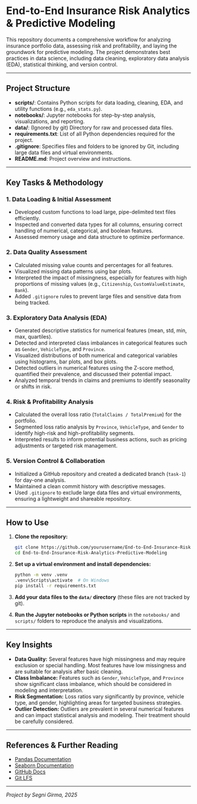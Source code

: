 # End-to-End Insurance Risk Analytics & Predictive Modeling

This repository documents a comprehensive workflow for analyzing insurance portfolio data, assessing risk and profitability, and laying the groundwork for predictive modeling. The project demonstrates best practices in data science, including data cleaning, exploratory data analysis (EDA), statistical thinking, and version control.

---

## Project Structure

- **scripts/**: Contains Python scripts for data loading, cleaning, EDA, and utility functions (e.g., `eda_stats.py`).
- **notebooks/**: Jupyter notebooks for step-by-step analysis, visualizations, and reporting.
- **data/**: (Ignored by git) Directory for raw and processed data files.
- **requirements.txt**: List of all Python dependencies required for the project.
- **.gitignore**: Specifies files and folders to be ignored by Git, including large data files and virtual environments.
- **README.md**: Project overview and instructions.

---

## Key Tasks & Methodology

### 1. Data Loading & Initial Assessment
- Developed custom functions to load large, pipe-delimited text files efficiently.
- Inspected and converted data types for all columns, ensuring correct handling of numerical, categorical, and boolean features.
- Assessed memory usage and data structure to optimize performance.

### 2. Data Quality Assessment
- Calculated missing value counts and percentages for all features.
- Visualized missing data patterns using bar plots.
- Interpreted the impact of missingness, especially for features with high proportions of missing values (e.g., `Citizenship`, `CustomValueEstimate`, `Bank`).
- Added `.gitignore` rules to prevent large files and sensitive data from being tracked.

### 3. Exploratory Data Analysis (EDA)
- Generated descriptive statistics for numerical features (mean, std, min, max, quartiles).
- Detected and interpreted class imbalances in categorical features such as `Gender`, `VehicleType`, and `Province`.
- Visualized distributions of both numerical and categorical variables using histograms, bar plots, and box plots.
- Detected outliers in numerical features using the Z-score method, quantified their prevalence, and discussed their potential impact.
- Analyzed temporal trends in claims and premiums to identify seasonality or shifts in risk.

### 4. Risk & Profitability Analysis
- Calculated the overall loss ratio (`TotalClaims / TotalPremium`) for the portfolio.
- Segmented loss ratio analysis by `Province`, `VehicleType`, and `Gender` to identify high-risk and high-profitability segments.
- Interpreted results to inform potential business actions, such as pricing adjustments or targeted risk management.

### 5. Version Control & Collaboration
- Initialized a GitHub repository and created a dedicated branch (`task-1`) for day-one analysis.
- Maintained a clean commit history with descriptive messages.
- Used `.gitignore` to exclude large data files and virtual environments, ensuring a lightweight and shareable repository.

---

## How to Use

1. **Clone the repository:**
   ```bash
   git clone https://github.com/yourusername/End-to-End-Insurance-Risk-Analytics-Predictive-Modeling.git
   cd End-to-End-Insurance-Risk-Analytics-Predictive-Modeling
   ```

2. **Set up a virtual environment and install dependencies:**
   ```bash
   python -m venv .venv
   .venv\Scripts\activate  # On Windows
   pip install -r requirements.txt
   ```

3. **Add your data files to the `data/` directory** (these files are not tracked by git).

4. **Run the Jupyter notebooks or Python scripts** in the `notebooks/` and `scripts/` folders to reproduce the analysis and visualizations.

---

## Key Insights

- **Data Quality:** Several features have high missingness and may require exclusion or special handling. Most features have low missingness and are suitable for analysis after basic cleaning.
- **Class Imbalance:** Features such as `Gender`, `VehicleType`, and `Province` show significant class imbalance, which should be considered in modeling and interpretation.
- **Risk Segmentation:** Loss ratios vary significantly by province, vehicle type, and gender, highlighting areas for targeted business strategies.
- **Outlier Detection:** Outliers are prevalent in several numerical features and can impact statistical analysis and modeling. Their treatment should be carefully considered.

---

## References & Further Reading

- [Pandas Documentation](https://pandas.pydata.org/)
- [Seaborn Documentation](https://seaborn.pydata.org/)
- [GitHub Docs](https://docs.github.com/)
- [Git LFS](https://git-lfs.github.com/)

---

*Project by Segni Girma, 2025*

